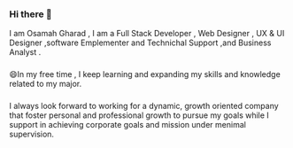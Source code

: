 ### Hi there 👋
I am Osamah Gharad , I am a Full Stack Developer , Web Designer , UX & UI Designer ,software Emplementer and  Technichal Support ,and Business Analyst . 
<!--
**OsamahGharad/OsamahGharad** is a ✨ _special_ ✨ repository because its `README.md` (this file) appears on your GitHub profile.

Here are some ideas to get you started:

- 🔭 I’m currently working on ...
- 🌱 I’m currently learning React Native
- 👯 I’m looking to collaborate on ...
- 🤔 I’m looking for help with ...
- 💬 Ask me about ...
- 📫 How to reach me: ...
- 😄 Pronouns: ...
- ⚡ Fun fact: ...
-->
### 
😄In my free time , I keep learning and expanding my skills and knowledge related to my major.
###
I always look forward to working for a dynamic, growth oriented company that foster personal and professional growth to pursue my goals while I support in achieving corporate goals and mission under menimal supervision.

